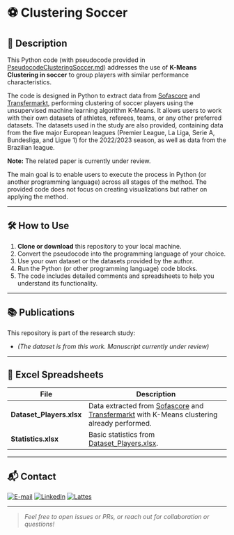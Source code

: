# ⚽ Clustering Soccer

## 📝 Description

This Python code (with pseudocode provided in [PseudocodeClusteringSoccer.md](PseudocodeClusteringSoccer.md)) addresses the use of **K-Means Clustering in soccer** to group players with similar performance characteristics.

The code is designed in Python to extract data from [Sofascore](https://sofascore.com/) and [Transfermarkt](https://www.transfermarkt.com/), performing clustering of soccer players using the unsupervised machine learning algorithm K-Means. It allows users to work with their own datasets of athletes, referees, teams, or any other preferred datasets. The datasets used in the study are also provided, containing data from the five major European leagues (Premier League, La Liga, Serie A, Bundesliga, and Ligue 1) for the 2022/2023 season, as well as data from the Brazilian league.

**Note:** The related paper is currently under review.

The main goal is to enable users to execute the process in Python (or another programming language) across all stages of the method. The provided code does not focus on creating visualizations but rather on applying the method.

---

## 🛠️ How to Use

1. **Clone or download** this repository to your local machine.
2. Convert the pseudocode into the programming language of your choice.
3. Use your own dataset or the datasets provided by the author.
4. Run the Python (or other programming language) code blocks.
5. The code includes detailed comments and spreadsheets to help you understand its functionality.

---

## 📚 Publications

This repository is part of the research study:

-  *(The dataset is from this work. Manuscript currently under review)*

---

## 📁 Excel Spreadsheets

| File                   | Description                                                                           |
|------------------------|---------------------------------------------------------------------------------------|
| **Dataset_Players.xlsx** | Data extracted from [Sofascore](https://sofascore.com/) and [Transfermarkt](https://www.transfermarkt.com/) with K-Means clustering already performed. |
| **Statistics.xlsx**      | Basic statistics from [Dataset_Players.xlsx](Dataset_Players.xlsx).                  |

---

## 📬 Contact

<a href="mailto:matheusc_pereira@hotmail.com"><img src="https://img.shields.io/badge/E--mail-0078D4?style=for-the-badge&logo=microsoft-outlook&logoColor=white" alt="E-mail"/></a>
<a href="https://www.linkedin.com/in/matheuscostapereira/"><img src="https://img.shields.io/badge/LinkedIn-0A66C2?style=for-the-badge&logo=linkedin&logoColor=white" alt="LinkedIn"/></a>
<a href="https://lattes.cnpq.br/7025666927284220"><img src="https://img.shields.io/badge/Lattes-4169E1?style=for-the-badge&logoColor=white" alt="Lattes"/></a>

---

> _Feel free to open issues or PRs, or reach out for collaboration or questions!_
